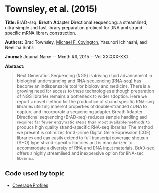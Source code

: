 # Townsley, et al. (2015)

**Title:** BrAD-seq: **Br**eath **A**dapter **D**irectional **seq**uencing: a streamlined, ultra-simple and fast library preparation protocol for DNA and strand specific mRNA library construction.

**Authors:** Brad Townsley, [Michael F. Covington](http://mfcovington.github.io), Yasunori Ichihashi, and Neelima Sinha

**Journal:** Journal Name -- Month ##, 2015 -- Vol XX:XXX-XXX

**Abstract:** 

> Next Generation Sequencing (NGS) is driving rapid advancement in biological understanding and RNA-sequencing (RNA-seq) has become an indispensable tool for biology and medicine. There is a growing need for access to these technologies although preparation of NGS libraries remains a bottleneck to wider adoption. Here we report a novel method for the production of strand specific RNA-seq libraries utilizing inherent properties of double-stranded cDNA to capture and incorporate a sequencing adapter. Breath Adapter Directional sequencing (BrAD-seq) reduces sample handling and requires far fewer enzymatic steps than most available methods to produce high quality strand-specific RNA-seq libraries. The method we present is optimized for 3-prime Digital Gene Expression (DGE) libraries and can easily extend to full transcript coverage shotgun (SHO) type strand-specific libraries and is modularized to accommodate a diversity of RNA and DNA input materials. BrAD-seq offers a highly streamlined and inexpensive option for RNA-seq libraries.

## Code used by topic

- [Coverage Profiles](coverage-profiles.md)
